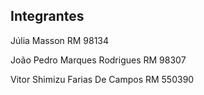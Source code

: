 ## Integrantes
Júlia Masson RM 98134  

  
João Pedro Marques Rodrigues RM 98307  


Vitor Shimizu Farias De Campos RM 550390
